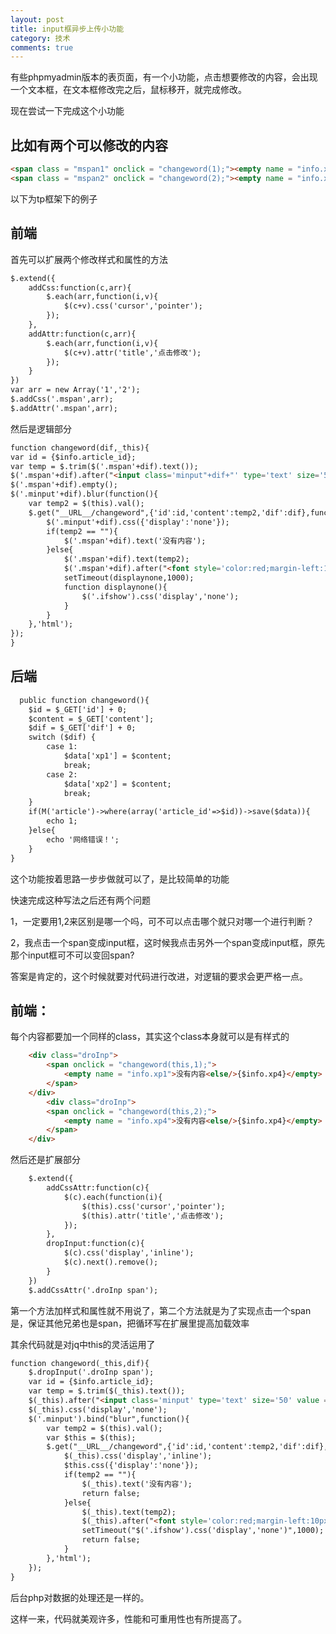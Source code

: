 ```yaml
---
layout: post
title: input框异步上传小功能
category: 技术
comments: true
---
```


有些phpmyadmin版本的表页面，有一个小功能，点击想要修改的内容，会出现一个文本框，在文本框修改完之后，鼠标移开，就完成修改。

现在尝试一下完成这个小功能

## 比如有两个可以修改的内容

```html
<span class = "mspan1" onclick = "changeword(1);"><empty name = "info.xp1">没有内容<else/>{$info.xp1}</empty></span>
<span class = "mspan2" onclick = "changeword(2);"><empty name = "info.xp1">没有内容<else/>{$info.xp2}</empty></span>
```

以下为tp框架下的例子

## 前端

首先可以扩展两个修改样式和属性的方法

```html
$.extend({
	addCss:function(c,arr){
		$.each(arr,function(i,v){
			$(c+v).css('cursor','pointer');
		});
	},
	addAttr:function(c,arr){
		$.each(arr,function(i,v){
			$(c+v).attr('title','点击修改');
		});
	}
})
var arr = new Array('1','2');
$.addCss('.mspan',arr);
$.addAttr('.mspan',arr);
```

然后是逻辑部分

```html
function changeword(dif,_this){
var id = {$info.article_id};
var temp = $.trim($('.mspan'+dif).text());
$('.mspan'+dif).after("<input class='minput"+dif+"' type='text' size='50' value = '"+temp+"'/>");
$('.mspan'+dif).empty();
$('.minput'+dif).blur(function(){
	var temp2 = $(this).val();
	$.get("__URL__/changeword",{'id':id,'content':temp2,'dif':dif},function(res){
		$('.minput'+dif).css({'display':'none'});
		if(temp2 == ""){
			$('.mspan'+dif).text('没有内容');
		}else{
			$('.mspan'+dif).text(temp2);
			$('.mspan'+dif).after("<font style='color:red;margin-left:10px;' class='ifshow'>修改完成</font>");
			setTimeout(displaynone,1000);
			function displaynone(){
				$('.ifshow').css('display','none');
			}
		}
	},'html');
});
}
```

## 后端

```html
  public function changeword(){
	$id = $_GET['id'] + 0;
	$content = $_GET['content'];
	$dif = $_GET['dif'] + 0;
	switch ($dif) {
		case 1:
			$data['xp1'] = $content;
			break;
		case 2:
			$data['xp2'] = $content;
			break;
	}
	if(M('article')->where(array('article_id'=>$id))->save($data)){
		echo 1;
	}else{
		echo '网络错误！';
	}
}
```

这个功能按着思路一步步做就可以了，是比较简单的功能

快速完成这种写法之后还有两个问题

1，一定要用1,2来区别是哪一个吗，可不可以点击哪个就只对哪一个进行判断？

2，我点击一个span变成input框，这时候我点击另外一个span变成input框，原先那个input框可不可以变回span?

答案是肯定的，这个时候就要对代码进行改进，对逻辑的要求会更严格一点。

## 前端：

每个内容都要加一个同样的class，其实这个class本身就可以是有样式的

```html
	<div class="droInp">
		<span onclick = "changeword(this,1);">
			<empty name = "info.xp1">没有内容<else/>{$info.xp4}</empty>
		</span>
	</div>
		<div class="droInp">
		<span onclick = "changeword(this,2);">
			<empty name = "info.xp4">没有内容<else/>{$info.xp4}</empty>
		</span>
	</div>
```

然后还是扩展部分

```html
	$.extend({
		addCssAttr:function(c){
			$(c).each(function(i){
				$(this).css('cursor','pointer');
		 		$(this).attr('title','点击修改');
			});
		},
		dropInput:function(c){
			$(c).css('display','inline');
			$(c).next().remove();
		}
	})
	$.addCssAttr('.droInp span');
```

第一个方法加样式和属性就不用说了，第二个方法就是为了实现点击一个span是，保证其他兄弟也是span，把循环写在扩展里提高加载效率

其余代码就是对jq中this的灵活运用了

```html
function changeword(_this,dif){
	$.dropInput('.droInp span');
	var id = {$info.article_id};
	var temp = $.trim($(_this).text());
	$(_this).after("<input class='minput' type='text' size='50' value = '"+temp+"'/>");
	$(_this).css('display','none');
	$('.minput').bind("blur",function(){
		var temp2 = $(this).val();
		var $this = $(this);
		$.get("__URL__/changeword",{'id':id,'content':temp2,'dif':dif},function(res){
			$(_this).css('display','inline');
			$this.css({'display':'none'});
			if(temp2 == ""){
				$(_this).text('没有内容');
				return false;
			}else{
				$(_this).text(temp2);
				$(_this).after("<font style='color:red;margin-left:10px;' class='ifshow'>修改完成</font>");
				setTimeout("$('.ifshow').css('display','none')",1000);
				return false;
			}
		},'html');
	});
}
```

后台php对数据的处理还是一样的。

这样一来，代码就美观许多，性能和可重用性也有所提高了。
